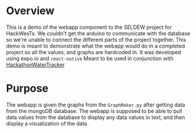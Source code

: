 # Overview
This is a demo of the webapp component to the SELDEW project for HackWesTx.
We couldn't get the arduino to communicate with the database so we're unable to connect the different parts of the project together.
This demo is meant to demonstrate what the webapp would do in a completed project so all the values, and graphs are hardcoded in.
It was developed using expo.io and `react-native`
Meant to be used in conjunction with [HackathonWaterTracker](https://github.com/wumboingwumbos/HackathonWaterTracker)

# Purpose
The webapp is given the graphs from the `GraphMaker.py` after getting data from the mongoDB database.
The webapp is supposed to be able to pull data values from the database to display any data values in text, and then display a visualization of the data
